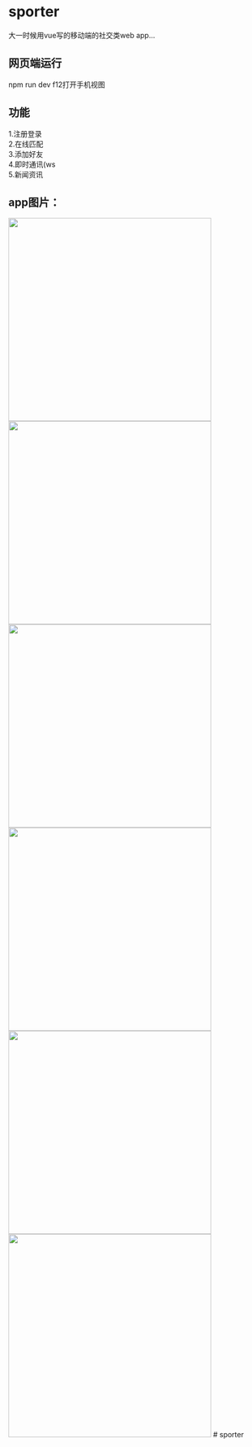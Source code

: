 # sporter
  
 大一时候用vue写的移动端的社交类web app...

## 网页端运行
 npm run dev 
 f12打开手机视图

## 功能
  1.注册登录<br>
  2.在线匹配<br>
  3.添加好友<br>
  4.即时通讯(ws<br>
  5.新闻资讯<br>
 
## app图片：

<img src="https://raw.githubusercontent.com/lacxxy/lacxxy/master/img/pic.jpg" width=400>
<img src="https://raw.githubusercontent.com/lacxxy/lacxxy/master/img/Screenshot_20190425-094319_sporter.jpg" width=400>
<img src="https://raw.githubusercontent.com/lacxxy/lacxxy/master/img/Screenshot_20190425-094312_sporter.jpg" width=400>
<img src="https://raw.githubusercontent.com/lacxxy/lacxxy/master/img/Screenshot_20190425-094256_sporter.jpg" width=400>
<img src="https://raw.githubusercontent.com/lacxxy/lacxxy/master/img/Screenshot_20190425-094307_sporter.jpg" width=400>
<img src="https://github.com/lacxxy/lacxxy/blob/master/img/Screenshot_20190425-094252_sporter.jpg" width=400>
# sporter
